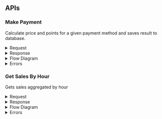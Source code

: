 ## APIs

### Make Payment

Calculate price and points for a given payment method and saves result to database.
<details closed>
<summary>Request</summary>

```agsl
{
  "price": "100.00",                    // String
  "priceModifier": 0.95,                // Float
  "paymentMethod": "MASTERCARD",        // String
  "datetime": "2022-09-01T03:05:00Z"    // String
}
```
</details>
<details closed>
<summary>Response</summary>

```agsl
{
  "finalPrice": "95.0",
  "points": 5
}
```
</details>

<details closed>
<summary>Flow Diagram</summary>

<img width="660" alt="Screen Shot 2566-03-09 at 01 53 17" src="https://user-images.githubusercontent.com/33531627/223808660-4f633a99-ef1e-46a2-8f1b-cd234653d8ff.png">

</details>

<details closed>
<summary>Errors</summary>

#### Invalid request error

```agsl
{
  "code": 3,  // INVALID_ARGUMENT
  "details": "Request validation failed with error: java.time.format.DateTimeParseException: Text '2022-0901T03:05:00Z' could not be parsed at index 7"
}
```

#### Invalid price modifier error

```agsl
{
  "code": 9,  // FAILED_PRECONDTION
  "details": "Invalid price multiplier: CASH payment is set to accept multipliers between 0.90 and 1.00",
}
```
</details> 



### Get Sales By Hour
Gets sales aggregated by hour
<details closed>
<summary>Request</summary>

```agsl
{
  "startDateTime": "2019-09-01T00:00:00Z", 
  "endDateTime": "2024-09-01T23:59:59Z" 
}
```
</details>
<details closed>
<summary>Response</summary>

```agsl
{
  "sales": [
    {
      "datetime": "2022-08-31T17:00Z",
      "sales": "190.0",
      "points": 6
    },
    {
      "datetime": "2022-08-31T18:00Z",
      "sales": "190.0",
      "points": 6
    },
    {
      "datetime": "2022-08-31T20:00Z",
      "sales": "95.0",
      "points": 3
    }
  ]
}
```
</details>

<details closed>
<summary>Flow Diagram</summary>

<img width="655" alt="Screen Shot 2566-03-09 at 01 53 25" src="https://user-images.githubusercontent.com/33531627/223808707-18875155-76c6-4295-ab84-3c5d2c364448.png">
</details>

<details closed>
<summary>Errors</summary>

#### Invalid request error

```agsl
{
  "code": 3,
  "details": "Request validation failed with error: java.time.format.DateTimeParseException: Text '2022-0901T03:05:00Z' could not be parsed at index 7",
}
```

</details>
